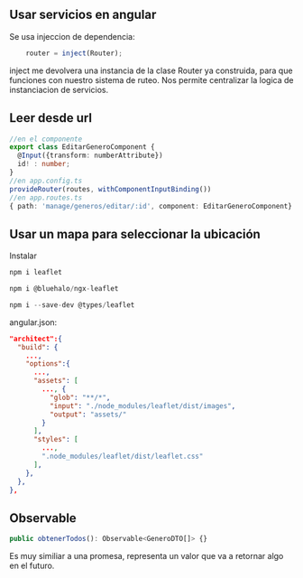 ## Usar servicios en angular
Se usa injeccion de dependencia:
```typescript
    router = inject(Router);
```
inject me devolvera una instancia de la clase Router ya construida, para que funciones con nuestro sistema de ruteo.
Nos permite centralizar la logica de instanciacion de servicios.

## Leer desde url
```typescript
//en el componente
export class EditarGeneroComponent {
  @Input({transform: numberAttribute})
  id! : number;
}
//en app.config.ts
provideRouter(routes, withComponentInputBinding())
//en app.routes.ts
{ path: 'manage/generos/editar/:id', component: EditarGeneroComponent}
```

## Usar un mapa para seleccionar la ubicación
Instalar 
```typescript
npm i leaflet

npm i @bluehalo/ngx-leaflet

npm i --save-dev @types/leaflet
```

angular.json:
```json
"architect":{
  "build": {
    ...,  
    "options":{
      ...,
      "assets": [
        ..., {
          "glob": "**/*",
          "input": "./node_modules/leaflet/dist/images",
          "output": "assets/"
        }
      ],
      "styles": [
        ...,
        ".node_modules/leaflet/dist/leaflet.css"
      ],
    },
  },
},
```

## Observable
```typescript
public obtenerTodos(): Observable<GeneroDTO[]> {}
```
Es muy similiar a una promesa, representa un valor que va a retornar algo en el futuro.